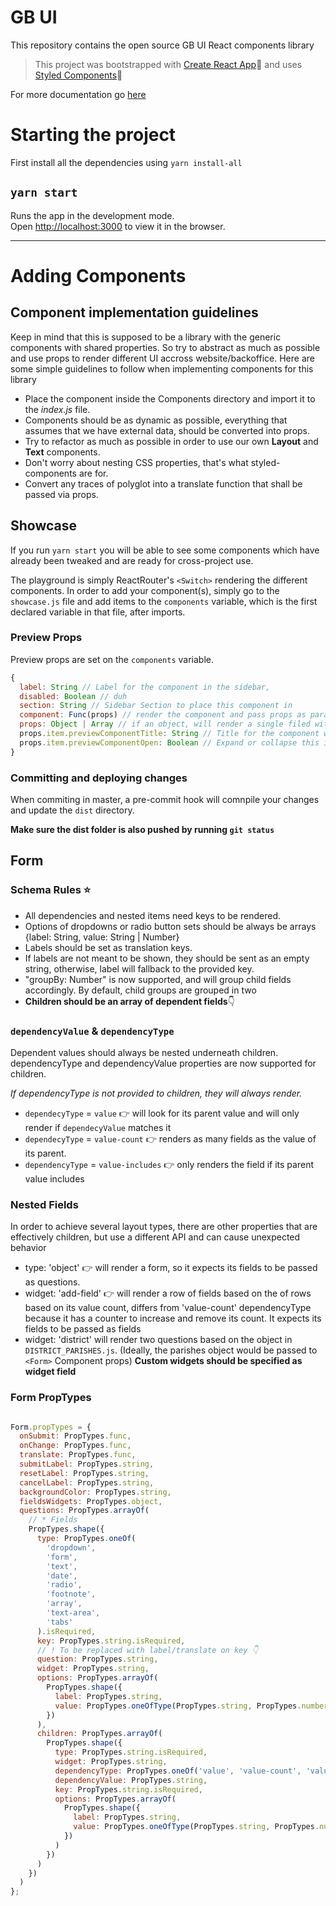 # GB UI

This repository contains the open source GB UI React components library

> This project was bootstrapped with [Create React App](https://github.com/facebook/create-react-app)🚀 and uses [Styled Components](https://styled-components.com/docs)🌟

For more documentation go [here](https://app.gitbook.com/@dsmorais/s/gb-ui/)

# Starting the project

First install all the dependencies using `yarn install-all`
## `yarn start`

Runs the app in the development mode.<br />
Open [http://localhost:3000](http://localhost:3000) to view it in the browser.

---
# Adding Components
## Component implementation guidelines

Keep in mind that this is supposed to be a library with the generic components with shared properties. So try to abstract as much as possible and use props to render different UI accross website/backoffice.
Here are some simple guidelines to follow when implementing components for this library
- Place the component inside the Components directory and import it to the *index.js* file.
- Components should be as dynamic as possible, everything that assumes that we have external data, should be converted into props.
- Try to refactor as much as possible in order to use our own **Layout** and **Text** components.
- Don't worry about nesting CSS properties, that's what styled-components are for.
- Convert any traces of polyglot into a translate function that shall be passed via props.
## Showcase

If you run `yarn start` you will be able to see some components which have already been tweaked and are ready for cross-project use.

The playground is simply ReactRouter's `<Switch>` rendering the different components. In order to add your component(s), simply go to the `showcase.js` file and add items to the `components` variable, which is the first declared variable in that file, after imports.

### Preview Props
Preview props are set on the `components` variable.
```javascript
{
  label: String // Label for the component in the sidebar,
  disabled: Boolean // duh
  section: String // Sidebar Section to place this component in
  component: Func(props) // render the component and pass props as parameters
  props: Object | Array // if an object, will render a single filed with it. If array, will render 1 compoent per array item passing that array item as props.
  props.item.previewComponentTitle: String // Title for the component with `item` set of props
  props.item.previewComponentOpen: Boolean // Expand or collapse this item component
}
```

### Committing and deploying changes

When commiting in master, a pre-commit hook will comnpile your changes and update the `dist` directory.

**Make sure the dist folder is also pushed by running `git status`**

## Form
### Schema Rules ⭐️

- All dependencies and nested items need keys to be rendered.
- Options of dropdowns or radio button sets should be always be arrays {label: String, value: String | Number}
- Labels should be set as translation keys.
- If labels are not meant to be shown, they should be sent as  an empty string, otherwise, label will fallback to the provided key.
- "groupBy: Number" is now supported, and will group child fields accordingly. By default, child groups are grouped in two
- **Children should be an array of dependent fields**👇

### `dependencyValue`  & `dependencyType`

Dependent values should always be nested underneath children. dependencyType and dependencyValue properties are now supported for children.

*If dependencyType is not provided to children, they will always render.*

- `dependecyType` = `value` 👉 will look for its parent value and will only render if `dependecyValue` matches it
- `dependecyType` = `value-count` 👉 renders as many fields as the value of its parent.
- `dependencyType` = `value-includes` 👉 only renders the field if its parent value includes

### Nested Fields

In order to  achieve several layout types,  there are other properties that are effectively children, but use a different API and can cause unexpected behavior

- type: 'object' 👉 will render a form, so it expects its fields to be  passed as questions.
- widget: 'add-field' 👉 will render a row of fields based on the  of rows based on its value count,  differs from 'value-count' dependencyType because it has a counter to increase and remove its count. It expects its fields to be passed as fields
- widget: 'district' will render two questions based on the object in `DISTRICT_PARISHES.js`. (Ideally, the parishes object would be passed to `<Form>` Component props)
**Custom widgets should be specified as widget field**

### Form PropTypes
```jsx

Form.propTypes = {
  onSubmit: PropTypes.func,
  onChange: PropTypes.func,
  translate: PropTypes.func,
  submitLabel: PropTypes.string,
  resetLabel: PropTypes.string,
  cancelLabel: PropTypes.string,
  backgroundColor: PropTypes.string,
  fieldsWidgets: PropTypes.object,
  questions: PropTypes.arrayOf(
    // * Fields
    PropTypes.shape({
      type: PropTypes.oneOf(
        'dropdown',
        'form',
        'text',
        'date',
        'radio',
        'footnote',
        'array',
        'text-area',
        'tabs'
      ).isRequired,
      key: PropTypes.string.isRequired,
      // ! To be replaced with label/translate on key 👇
      question: PropTypes.string,
      widget: PropTypes.string,
      options: PropTypes.arrayOf(
        PropTypes.shape({
          label: PropTypes.string,
          value: PropTypes.oneOfType(PropTypes.string, PropTypes.number)
        })
      ),
      children: PropTypes.arrayOf(
        PropTypes.shape({
          type: PropTypes.string.isRequired,
          widget: PropTypes.string,
          dependencyType: PropTypes.oneOf('value', 'value-count', 'value-includes'),
          dependencyValue: PropTypes.string,
          key: PropTypes.string.isRequired,
          options: PropTypes.arrayOf(
            PropTypes.shape({
              label: PropTypes.string,
              value: PropTypes.oneOfType(PropTypes.string, PropTypes.number)
            })
          )
        })
      )
    })
  )
};
```
